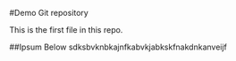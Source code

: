 #Demo Git repository

This is the first  file in this repo.

##Ipsum Below
sdksbvknbkajnfkabvkjabkskfnakdnkanveijf